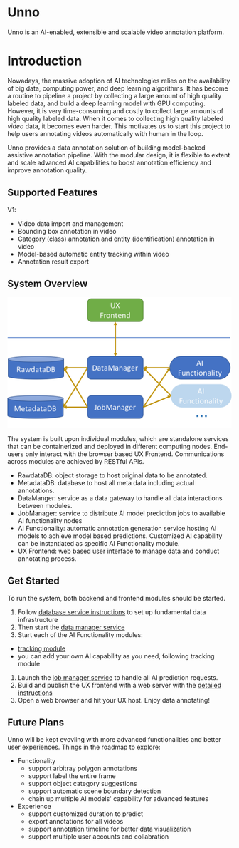 # Unno
Unno is an AI-enabled, extensible and scalable video annotation platform.

# Introduction
Nowadays, the massive adoption of AI technologies relies on the availability of big data, computing power,
 and deep learning algorithms. It has become a routine to pipeline a project by collecting a large amount of high 
 quality labeled data, and build a deep learning model with GPU computing. However, it is very time-consuming and costly
 to collect large amounts of high quality labeled data. When it comes to collecting high quality labeled _video_ data,
 it becomes even harder. This motivates us to start this project to help users annotating videos automatically with 
 human in the loop.

Unno provides a data annotation solution of building model-backed assistive annotation pipeline. With the modular
 design, it is flexible to extent and scale advanced AI capabilities to boost annotation efficiency and 
 improve annotation quality.
 
## Supported Features
V1:
* Video data import and management
* Bounding box annotation in video
* Category (class) annotation and entity (identification) annotation in video
* Model-based automatic entity tracking within video
* Annotation result export

## System Overview
![overview](unno_system_overview.png)

The system is built upon individual modules, which are standalone services that can be containerized and deployed in 
different computing nodes. End-users only interact with the browser based UX Frontend. Communications across modules are
achieved by RESTful APIs.

* RawdataDB: object storage to host original data to be annotated.
* MetadataDB: database to host all meta data including actual annotations.
* DataManger: service as a data gateway to handle all data interactions between modules.
* JobManager: service to distribute AI model prediction jobs to available AI functionality nodes
* AI Functionality: automatic annotation generation service hosting AI models to achieve model based predictions. 
Customized AI capability can be instantiated as specific AI Functionality module.
* UX Frontend: web based user interface to manage data and conduct annotating process.

## Get Started
To run the system, both backend and frontend modules should be started. 
1. Follow [database service instructions](BackendManager) to set up fundamental data infrastructure
1. Then start the [data manager service](BackendManager/components/DataManager)
1. Start each of the AI Functionality modules:
  * [tracking module](BackendFunctionalModule/tracking)
  * you can add your own AI capability as you need, following tracking module
1. Launch the [job manager service](BackendManager/components/JobQueueManager/README.md) to handle all AI prediction requests.
1. Build and publish the UX frontend with a web server with the [detailed instructions](Frontend)
1. Open a web browser and hit your UX host. Enjoy data annotating!

## Future Plans
Unno will be kept evovling with more advanced functionalities and better user experiences.
Things in the roadmap to explore:
* Functionality
    * support arbitray polygon annotations
    * support label the entire frame
    * support object category suggestions
    * support automatic scene boundary detection
    * chain up multiple AI models' capability for advanced features
* Experience
    * support customized duration to predict
    * export annotations for all videos
    * support annotation timeline for better data visualization
    * support multiple user accounts and collabration
